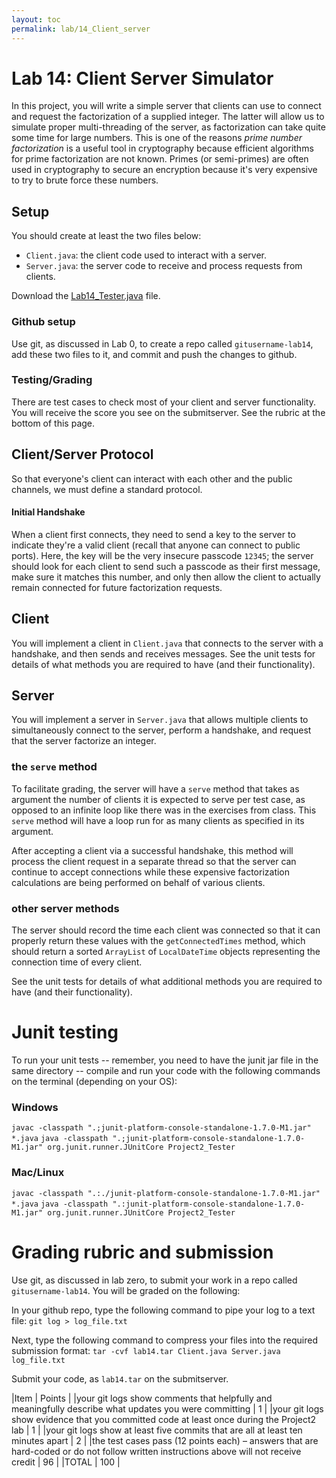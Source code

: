 ```yaml
---
layout: toc
permalink: lab/14_Client_server
---
```




# Lab 14: Client Server Simulator

In this project, you will write a simple server that clients can use to connect and request the factorization of a supplied integer. The latter will allow us to simulate proper multi-threading of the server, as factorization can take quite some time for large numbers. This is one of the reasons *prime number factorization* is a useful tool in cryptography because efficient algorithms for prime factorization are not known. Primes (or semi-primes) are often used in cryptography to secure an encryption because it's very expensive to try to brute force these numbers.


## Setup

You should create at least the two files below:
* `Client.java`: the client code used to interact with a server.
* `Server.java`: the server code to receive and process requests from clients.

Download the [Lab14_Tester.java](./Lab14_Tester.java) file.

### Github setup

Use git, as discussed in Lab 0, to create a repo called `gitusername-lab14`, add these two files to it, and commit and push the changes to github. 

### Testing/Grading

There are test cases to check most of your client and server functionality. You will receive the score you see on the submitserver. See the rubric at the bottom of this page.

## Client/Server Protocol

So that everyone's client can interact with each other and the public channels, we must define a standard protocol. 

#### Initial Handshake

When a client first connects, they need to send a key to the server to indicate they're a valid client (recall that anyone can connect to public ports). Here, the key will be the very insecure passcode `12345`; the server should look for each client to send such a passcode as their first message, make sure it matches this number, and only then allow the client to actually remain connected for future factorization requests.

## Client 

You will implement a client in `Client.java` that connects to the server with a handshake, and then sends and receives messages. See the unit tests for details of what methods you are required to have (and their functionality).

## Server 

You will implement a server in `Server.java` that allows multiple clients to simultaneously connect to the server, perform a handshake, and request that the server factorize an integer.

### the `serve` method

To facilitate grading, the server will have a `serve` method that takes as argument the number of clients it is expected to serve per test case, as opposed to an infinite loop like there was in the exercises from class. This `serve` method will have a loop run for as many clients as specified in its argument.

After accepting a client via a successful handshake, this method will process the client request in a separate thread so that the server can continue to accept connections while these expensive factorization calculations are being performed on behalf of various clients. 

### other server methods

The server should record the time each client was connected so that it can properly return these values with the `getConnectedTimes` method, which should return a sorted `ArrayList` of `LocalDateTime` objects representing the connection time of every client.

See the unit tests for details of what additional methods you are required to have (and their functionality).

# Junit testing

To run your unit tests -- remember, you need to have the junit jar file in the same directory -- compile and run your code with the following commands on the terminal (depending on your OS):

### Windows
`javac -classpath ".;junit-platform-console-standalone-1.7.0-M1.jar" *.java`
`java -classpath ".;junit-platform-console-standalone-1.7.0-M1.jar" org.junit.runner.JUnitCore Project2_Tester`

### Mac/Linux
`javac -classpath ".:./junit-platform-console-standalone-1.7.0-M1.jar" *.java`
`java -classpath ".:junit-platform-console-standalone-1.7.0-M1.jar" org.junit.runner.JUnitCore Project2_Tester`

# Grading rubric and submission

Use git, as discussed in lab zero, to submit your work in a repo called `gitusername-lab14`. You will be graded on the following:

In your github repo, type the following command to pipe your log to a text file:
`git log > log_file.txt`

Next, type the following command to compress your files into the required submission format:
`tar -cvf lab14.tar Client.java Server.java log_file.txt`

Submit your code, as `lab14.tar` on the submitserver. 


|Item | Points |
|your git logs show comments that helpfully and meaningfully describe what updates you were committing |  1 |
|your git logs show evidence that you committed code at least once during the Project2 lab   |  1 |
|your git logs show at least five commits that are all at least ten minutes apart  |  2 |
|the test cases pass (12 points each) – answers that are hard-coded or do not follow written instructions above will not receive credit | 96 |
|TOTAL | 100 |


